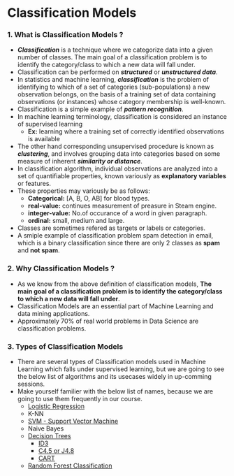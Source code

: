 # Classification Models

### 1. What is Classification Models ?
- ***Classification*** is a technique where we categorize data into a given number of classes. The main goal of a classification problem is to identify the category/class to which a new data will fall under.
- Classification can be performed on ***structured*** or ***unstructured data***. 
- In statistics and machine learning, ***classification*** is the problem of identifying to which of a set of categories (sub-populations) a new observation belongs, on the basis of a training set of data containing observations (or instances) whose category membership is well-known.
- Classification is a simple example of ***pattern recognition***.
- In machine learning terminology, classification is considered an instance of supervised learning
  - **Ex:** learning where a training set of correctly identified observations is available
- The other hand corresponding unsupervised procedure is known as ***clustering***, and involves grouping data into categories based on some measure of inherent ***similarity or distance***.
- In classification algorithm, individual observations are analyzed into a set of quantifiable properties, known variously as **explanatory variables** or features.
- These properties may variously be as follows:
  - **Categorical:** [A, B, O, AB] for blood types. 
  - **real-value:** continues measurement of preasure in Steam engine. 
  - **integer-value:** No.of occurance of a word in given paragraph. 
  - **ordinal:** small, medium and large. 
- Classes are sometimes refered as targets or labels or categories.
- A smiple example of classification problem spam detection in email, which is a binary classification since there are only 2 classes as **spam** and **not spam**.

### 2. Why Classification Models ?
- As we know from the above definition of classification models, **The main goal of a classification problem is to identify the category/class to which a new data will fall under**.
- Classification Models are an essential part of Machine Learning and data mining applications. 
- Approximately 70% of real world problems in Data Science are classification problems.

### 3. Types of Classification Models
- There are several types of Classification models used in Machine Learning which falls under supervised learning, but we are going to see the below list of algorithms and its usecases widely in up-comming sessions. 
- Make yourself familier with the below list of names, because we are going to use them frequently in our course.
  - [Logistic Regression](https://github.com/ManikandanJeyabal/Machine-Learning-101/blob/CM_LGR/4-Classification%20Models/Logistic%20Regression/ReadMe.md#logistic-regression)
  - K-NN
  - [SVM - Support Vector Machine](https://github.com/ManikandanJeyabal/Machine-Learning-101/tree/CM_LGR/4-Classification%20Models/SVM#support-vector-machine)
  - Naive Bayes
  - [Decision Trees](https://github.com/ManikandanJeyabal/Machine-Learning-101/tree/CM_LGR/4-Classification%20Models/Decision%20Trees#decision-tree-classification)
    - [ID3](https://github.com/ManikandanJeyabal/Machine-Learning-101/blob/CM_LGR/4-Classification%20Models/Decision%20Trees/ReadMe-ID3.md#id3---iterative-dichotomizer-3)
    - [C4.5 or J4.8](https://github.com/ManikandanJeyabal/Machine-Learning-101/blob/CM_LGR/4-Classification%20Models/Decision%20Trees/ReadMe-C45.md#c-45-improved-version-of-id3)
    - [CART](https://github.com/ManikandanJeyabal/Machine-Learning-101/blob/CM_LGR/4-Classification%20Models/Decision%20Trees/ReadMe-CART.md#cart---classification-and-regression-tree)
  - [Random Forest Classification](https://github.com/ManikandanJeyabal/Machine-Learning-101/tree/CM_LGR/4-Classification%20Models/Random%20Forest#random-forest-classification)
